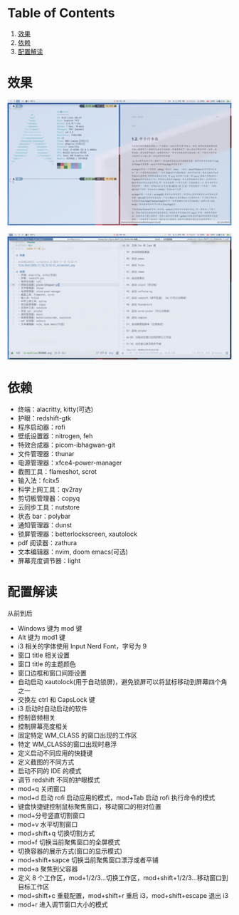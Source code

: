 
# Table of Contents

1.  [效果](#org2dda6b6)
2.  [依赖](#org630669b)
3.  [配置解读](#orgd573c53)



<a id="org2dda6b6"></a>

# 效果

![img](Shot/2020-11-10_15-52-41_screenshot.png)

![img](Shot/2020-11-10_16-00-15_screenshot.png)


<a id="org630669b"></a>

# 依赖

-   终端：alacritty, kitty(可选)
-   护眼：redshift-gtk
-   程序启动器：rofi
-   壁纸设置器：nitrogen, feh
-   特效合成器：picom-ibhagwan-git
-   文件管理器：thunar
-   电源管理器：xfce4-power-manager
-   截图工具：flameshot, scrot
-   输入法：fcitx5
-   科学上网工具：qv2ray
-   剪切板管理器：copyq
-   云同步工具：nutstore
-   状态 bar：polybar
-   通知管理器：dunst
-   锁屏管理器：betterlockscreen, xautolock
-   pdf 阅读器：zathura
-   文本编辑器：nvim, doom emacs(可选)
-   屏幕亮度调节器：light


<a id="orgd573c53"></a>

# 配置解读

从前到后

-   Windows 键为 mod 键
-   Alt 键为 mod1 键
-   i3 相关的字体使用 Input Nerd Font，字号为 9
-   窗口 title 相关设置
-   窗口 title 的主题颜色
-   窗口边框和窗口间距设置
-   自动启动 xautolock(用于自动锁屏)，避免锁屏可以将鼠标移动到屏幕四个角之一
-   交换左 ctrl 和 CapsLock 键
-   i3 启动时自动启动的软件
-   控制音频相关
-   控制屏幕亮度相关
-   固定特定 WM_CLASS 的窗口出现的工作区
-   特定 WM_CLASS的窗口出现时悬浮
-   定义启动不同应用的快捷键
-   定义截图的不同方式
-   启动不同的 IDE 的模式
-   调节 redshift 不同的护眼模式
-   mod+q 关闭窗口
-   mod+d 启动 rofi 启动应用的模式，mod+Tab 启动 rofi 执行命令的模式
-   键盘快捷键控制鼠标聚焦窗口，移动窗口的相对位置
-   mod+分号竖直切割窗口
-   mod+v 水平切割窗口
-   mod+shift+q 切换切割方式
-   mod+f 切换当前聚焦窗口的全屏模式
-   切换容器的展示方式(窗口的显示模式)
-   mod+shift+sapce 切换当前聚焦窗口漂浮或者平铺
-   mod+a 聚焦到父容器
-   定义 8 个工作区，mod+1/2/3&#x2026;切换工作区，mod+shift+1/2/3&#x2026;移动窗口到目标工作区
-   mod+shift+c 重载配置，mod+shift+r 重启 i3，mod+shift+escape 退出 i3
-   mod+r 进入调节窗口大小的模式

